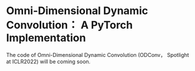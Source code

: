 # Omni-Dimensional Dynamic Convolution： A PyTorch Implementation

The code of Omni-Dimensional Dynamic Convolution (ODConv， Spotlight at ICLR2022) will be coming soon. 

